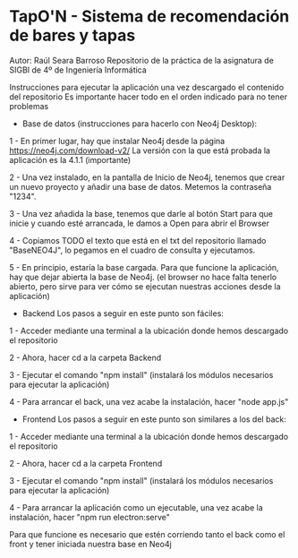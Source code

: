 # TapO'N - Sistema de recomendación de bares y tapas
Autor: Raúl Seara Barroso
Repositorio de la práctica de la asignatura de SIGBI de 4º de Ingeniería Informática

Instrucciones para ejecutar la aplicación una vez descargado el contenido del repositorio
Es importante hacer todo en el orden indicado para no tener problemas
- Base de datos (instrucciones para hacerlo con Neo4j Desktop):

1 - En primer lugar, hay que instalar Neo4j desde la página https://neo4j.com/download-v2/
La versión con la que está probada la aplicación es la 4.1.1 (importante)

2 - Una vez instalado, en la pantalla de Inicio de Neo4j, tenemos que crear un nuevo proyecto y añadir una base de datos. Metemos la contraseña "1234".

3 - Una vez añadida la base, tenemos que darle al botón Start para que inicie y cuando esté arrancada, le damos a Open para abrir el Browser

4 - Copiamos TODO el texto que está en el txt del repositorio llamado "BaseNEO4J", lo pegamos en el cuadro de consulta y ejecutamos.

5 - En principio, estaría la base cargada. Para que funcione la aplicación, hay que dejar abierta la base de Neo4j. 
(el browser no hace falta tenerlo abierto, pero sirve para ver cómo se ejecutan nuestras acciones desde la aplicación)


- Backend
Los pasos a seguir en este punto son fáciles:

1 - Acceder mediante una terminal a la ubicación donde hemos descargado el repositorio

2 - Ahora, hacer cd a la carpeta Backend

3 - Ejecutar el comando "npm install" (instalará los módulos necesarios para ejecutar la aplicación)

4 - Para arrancar el back, una vez acabe la instalación, hacer "node app.js"



- Frontend
Los pasos a seguir en este punto son similares a los del back:

1 - Acceder mediante una terminal a la ubicación donde hemos descargado el repositorio

2 - Ahora, hacer cd a la carpeta Frontend

3 - Ejecutar el comando "npm install" (instalará los módulos necesarios para ejecutar la aplicación)

4 - Para arrancar la aplicación como un ejecutable, una vez acabe la instalación, hacer "npm run electron:serve"


Para que funcione es necesario que estén corriendo tanto el back como el front y tener iniciada nuestra base en Neo4j
